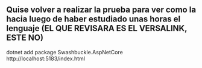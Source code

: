 ## Quise volver a realizar la prueba para ver como la hacia luego de haber estudiado unas horas el lenguaje (EL QUE REVISARA ES EL VERSALINK, ESTE NO)

dotnet add package Swashbuckle.AspNetCore
http://localhost:5183/index.html
